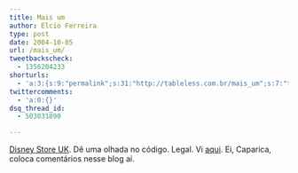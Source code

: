 ```yaml
---
title: Mais um
author: Elcio Ferreira
type: post
date: 2004-10-05
url: /mais_um/
tweetbackscheck:
  - 1356204233
shorturls:
  - 'a:3:{s:9:"permalink";s:31:"http://tableless.com.br/mais_um";s:7:"tinyurl";s:26:"http://tinyurl.com/3wmsu3n";s:4:"isgd";s:19:"http://is.gd/k2MEcd";}'
twittercomments:
  - 'a:0:{}'
dsq_thread_id:
  - 503031890

---
```

[Disney Store UK][1]. Dê uma olhada no código. Legal. Vi [aqui][2]. Ei, Caparica, coloca comentários nesse blog aí.

 [1]: http://disneystore-shopping.disney.co.uk "Disney Store UK products and gifts"
 [2]: http://sinistras.aranha.com.br/2004_10_03_urls_sinistras_archive.html#109699512673963192 "URLS Sinistras"